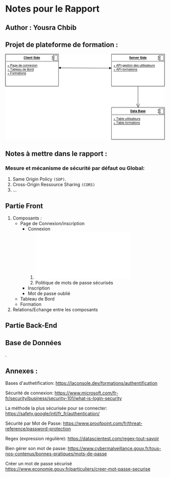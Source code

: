# Notes pour le Rapport
## Author : Yousra Chbib
## Projet de plateforme de formation :
![Architecture](architecture.drawio.png)

## Notes à mettre dans le rapport : 
### Mesure et mécanisme de sécurité par défaut ou Global: 
1. Same Origin Policy `(SOP)`.
2. Cross-Origin Ressource Sharing `(CORS)`
3. ...

## Partie Front
1. Composants :
    - Page de Connexion/inscription
        - Connexion
            1. ![Sécurisation du nom d’utilisateur ](username.md)
            2. Politique de mots de passe sécurisés
        - Inscription
        - Mot de passe oublié
    - Tableau de Bord
    - Formation
2. Relations/Echange entre les composants
## Partie Back-End
## Base de Données
























.
## Annexes : 
Bases d'authetification: 
https://laconsole.dev/formations/authentification

Sécurité de connexion: 
https://www.microsoft.com/fr-fr/security/business/security-101/what-is-login-security

La méthode la plus sécurisée pour se connecter: 
https://safety.google/intl/fr_fr/authentication/

Sécurité par Mot de Passe: 
https://www.proofpoint.com/fr/threat-reference/password-protection

Regex (expression régulière):
https://datascientest.com/regex-tout-savoir

Bien gérer son mot de passe: 
https://www.cybermalveillance.gouv.fr/tous-nos-contenus/bonnes-pratiques/mots-de-passe

Créer un mot de passe sécurisé
https://www.economie.gouv.fr/particuliers/creer-mot-passe-securise
